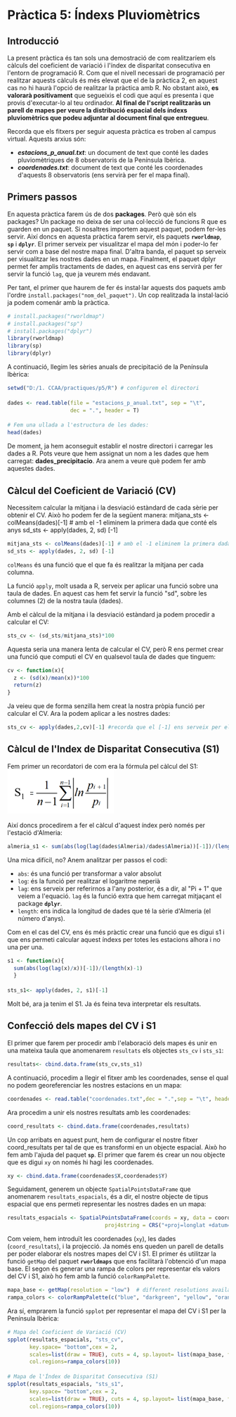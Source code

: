 
# Pràctica 5: Índexs Pluviomètrics

Introducció
--------

La present pràctica és tan sols una demostració de com realitzaríem els càlculs del coeficient de variació i l'índex de disparitat consecutiva en l'entorn de programació R. Com que el nivell necessari de programació per realitzar aquests càlculs és més elevat que el de la pràctica 2, en aquest cas no hi haurà l'opció de realitzar la pràctica amb R. No obstant això, **es valorarà positivament** que segueixis el codi que aquí es presenta i que provis d'executar-lo al teu ordinador. **Al final de l'script realitzaràs un parell de mapes per veure la distribució espacial dels índexs pluviomètrics que podeu adjuntar al document final que entregueu**. 

Recorda que els fitxers per seguir aquesta pràctica es troben al campus virtual. Aquests arxius són:

- ***estacions_p_anual.txt***: un document de text que conté les dades pluviomètriques de 8 observatoris de la Península Ibèrica.
- ***coordenades.txt***: document de text que conté les coordenades d'aquests 8 observatoris (ens servirà per fer el mapa final).




Primers passos
------------

En aquesta pràctica farem ús de dos **packages**. Però què són els packages? Un package no deixa de ser una col·lecció de funcions R que es guarden en un paquet. Si nosaltres importem aquest paquet, podem fer-les servir. 
Així doncs en aquesta pràctica farem servir, els paquets **`rworldmap`**, **`sp`** i **`dplyr`**. El primer serveix per visualitzar el mapa del món i poder-lo fer servir com a base del nostre mapa final. D'altra banda, el paquet sp serveix per visualitzar les nostres dades en un mapa. Finalment, el paquet dplyr permet fer amplis tractaments de dades, en aquest cas ens servirà per fer servir la funció `lag`, que ja veurem més endavant.

Per tant, el primer que haurem de fer és instal·lar aquests dos paquets amb l'ordre `install.packages("nom_del_paquet")`. Un cop realitzada la instal·lació ja podem comenár amb la pràctica. 

``` r
# install.packages("rworldmap")
# install.packages("sp")
# install.packages("dplyr")
library(rworldmap)
library(sp)
library(dplyr)
```

A continuació, llegim les sèries anuals de precipitació de la Península Ibèrica:

``` r
setwd("D:/1. CCAA/practiques/p5/R") # configurem el directori

dades <- read.table(file = "estacions_p_anual.txt", sep = "\t",
                    dec = ".", header = T)
                    
# Fem una ullada a l'estructura de les dades:
head(dades)
```
De moment, ja hem aconseguit establir el nostre directori i carregar les dades a R. Pots veure que hem assignat un nom a les dades que hem carregat: **dades_precipitacio**. Ara anem a veure què podem fer amb aquestes dades.


Càlcul del Coeficient de Variació (CV)
------------
Necessitem calcular la mitjana i la desviació estàndard de cada sèrie per obtenir el CV. Això ho podem fer de la següent manera: 
mitjana_sts <- colMeans(dades)[-1] # amb el -1 eliminem la primera dada que conté els anys
sd_sts <- apply(dades, 2, sd) [-1]
``` r
mitjana_sts <- colMeans(dades)[-1] # amb el -1 eliminem la primera dada que conté els anys
sd_sts <- apply(dades, 2, sd) [-1]
```
`colMeans` és una funció que el que fa és realitzar la mitjana per cada columna.

La funció `apply`, molt usada a R, serveix per aplicar una funció sobre una taula de dades. En aquest cas hem fet servir la funció "sd", sobre les columnes (2) de la nostra taula (dades). 

Amb el càlcul de la mitjana i la desviació estàndard ja podem procedir a calcular el CV:
``` r
sts_cv <- (sd_sts/mitjana_sts)*100
```
Aquesta seria una manera lenta de calcular el CV, però R ens permet crear una funció que computi el CV en qualsevol taula de dades que tinguem:

``` r
cv <- function(x){
  z <- (sd(x)/mean(x))*100
  return(z)
}
```
Ja veieu que de forma senzilla hem creat la nostra pròpia funció per calcular el CV. Ara la podem aplicar a les nostres dades:
``` r
sts_cv <- apply(dades,2,cv)[-1] #recorda que el [-1] ens serveix per eliminar la columna d'anys del càlcul.
``` 

Càlcul de l'Index de Disparitat Consecutiva (S1)
------------
Fem primer un recordatori de com era la fórmula pel càlcul del S1:
<img src="pics_r/s1.png" height="100" />

Així doncs procedirem a fer el càlcul d'aquest índex però només per l'estació d'Almeria:

``` r
almeria_s1 <- sum(abs(log(lag(dades$Almeria)/dades$Almeria))[-1])/(length(dades$Almeria)-1)
```
Una mica difícil, no? Anem analitzar per passos el codi:
- `abs`: és una funció per transformar a valor absolut
- `log`: és la funció per realitzar el logaritme neperià
- `lag`: ens serveix per referirnos a l'any posterior, és a dir, al "Pi + 1" que veiem a l'equació. `lag` és la funció extra que hem carregat mitjaçant el package **`dplyr`**.
- `length`: ens indica la longitud de dades que té la sèrie d'Almeria (el número d'anys).

Com en el cas del CV, ens és més pràctic crear una funció que es digui s1 i que ens permeti calcular aquest índexs per totes les estacions alhora i no una per una.

``` r
s1 <- function(x){
  sum(abs(log(lag(x)/x))[-1])/(length(x)-1)
  }

sts_s1<- apply(dades, 2, s1)[-1]

```
Molt bé, ara ja tenim el S1. Ja és feina teva interpretar els resultats.



Confecció dels mapes del CV i S1
------------
El primer que farem per procedir amb l'elaboració dels mapes és unir en una mateixa taula que anomenarem `resultats` els objectes `sts_cv` i `sts_s1`:

``` r
resultats<- cbind.data.frame(sts_cv,sts_s1)
```
A continuació, procedim a llegir el fitxer amb les coordenades, sense el qual no podem georeferenciar les nostres estacions en un mapa:
``` r
coordenades <- read.table("coordenades.txt",dec = ".",sep = "\t", header = T)
```
Ara procedim a unir els nostres resultats amb les coordenades:
``` r
coord_resultats <- cbind.data.frame(coordenades,resultats)
```
Un cop arribats en aquest punt, hem de configurar el nostre fitxer coord_resultats per tal de que es transformi en un objecte espacial. Això ho fem amb l'ajuda del paquet **`sp`**. 
El primer que farem és crear un nou objecte que es digui `xy` on només hi hagi les coordenades.
``` r
xy <- cbind.data.frame(coordenades$X,coordenades$Y)
```
Seguidament, generem un objecte `SpatialPointsDataFrame` que anomenarem `resultats_espacials`, és a dir, el nostre objecte de tipus espacial que ens permeti representar les nostres dades en un mapa:
``` r
resultats_espacials <- SpatialPointsDataFrame(coords = xy, data = coord_resultats,
                               proj4string = CRS("+proj=longlat +datum=WGS84 +ellps=WGS84 +towgs84=0,0,0"))
```
Com veiem, hem introduït les coordenades (`xy`), les dades (`coord_resultats`), i la projecció. Ja només ens queden un parell de detalls per poder elaborar els nostres mapes del CV i S1.
El primer és utilitzar la funció `getMap` del paquet **`rworldmaps`** que ens facilitarà l'obtenció d'un mapa base. El segon és generar una rampa de colors per representar els valors del CV i S1, això ho fem amb la funció `colorRampPalette`.

``` r
mapa_base <- getMap(resolution = "low")  # different resolutions available
rampa_colors <- colorRampPalette(c("blue", "darkgreen", "yellow", "orange","red"))
```
Ara sí, emprarem la funció `spplot` per representar el mapa del CV i S1 per la Península Ibèrica:
``` r
# Mapa del Coeficient de Variació (CV)
spplot(resultats_espacials, "sts_cv",
       key.space= "bottom",cex = 2,
       scales=list(draw = TRUE), cuts = 4, sp.layout= list(mapa_base, first = FALSE),
       col.regions=rampa_colors(10))

# Mapa de l'Índex de Disparitat Consecutiva (S1)
spplot(resultats_espacials, "sts_s1",
       key.space= "bottom",cex = 2,
       scales=list(draw = TRUE), cuts = 4, sp.layout= list(mapa_base, first = FALSE),
       col.regions=rampa_colors(10))

```
